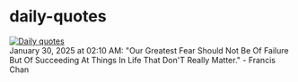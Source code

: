 # daily-quotes
[![Daily quotes](https://github.com/ceepu8/daily-quotes/actions/workflows/daily-quote.yml/badge.svg)](https://github.com/ceepu8/daily-quotes/actions/workflows/daily-quote.yml)<br/>
January 30, 2025 at 02:10 AM: "Our Greatest Fear Should Not Be Of Failure But Of Succeeding At Things In Life That Don'T Really Matter." - Francis Chan
